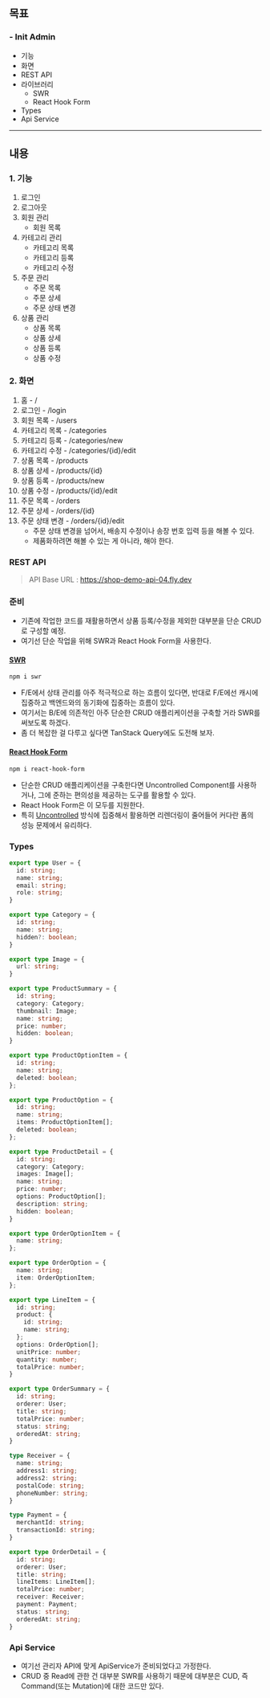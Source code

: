 ## 목표
### - Init Admin

- 기능
- 화면
- REST API
- 라이브러리
    - SWR
    - React Hook Form
- Types
- Api Service

---

## 내용
### 1. 기능

1. 로그인
2. 로그아웃
3. 회원 관리
    - 회원 목록
4. 카테고리 관리
    - 카테고리 목록
    - 카테고리 등록
    - 카테고리 수정
5. 주문 관리
    - 주문 목록
    - 주문 상세
    - 주문 상태 변경
6. 상품 관리
    - 상품 목록
    - 상품 상세
    - 상품 등록
    - 상품 수정

### 2. 화면

1. 홈 - /
2. 로그인 - /login
3. 회원 목록 - /users
4. 카테고리 목록 - /categories
5. 카테고리 등록 - /categories/new
6. 카테고리 수정 - /categories/{id}/edit
7. 상품 목록 - /products
8. 상품 상세 - /products/{id}
9. 상품 등록 - /products/new
10. 상품 수정 - /products/{id}/edit
11. 주문 목록 - /orders
12. 주문 상세 - /orders/{id}
13. 주문 상태 변경 - /orders/{id}/edit
    - 주문 상태 변경을 넘어서, 배송지 수정이나 송장 번호 입력 등을 해볼 수 있다.
    - 제품화하려면 해볼 수 있는 게 아니라, 해야 한다.

### REST API

> API Base URL : https://shop-demo-api-04.fly.dev


### 준비

- 기존에 작업한 코드를 재활용하면서 상품 등록/수정을 제외한 대부분을 단순 CRUD로 구성할 예정.
- 여기선 단순 작업을 위해 SWR과 React Hook Form을 사용한다.

#### [SWR](https://swr.vercel.app/ko)
```shell
npm i swr
```
- F/E에서 상태 관리를 아주 적극적으로 하는 흐름이 있다면, 반대로 F/E에선 캐시에 집중하고 백엔드와의 동기화에 집중하는 흐름이 있다.
- 여기서는 B/E에 의존적인 아주 단순한 CRUD 애플리케이션을 구축할 거라 SWR를 써보도록 하겠다.
- 좀 더 복잡한 걸 다루고 싶다면 TanStack Query에도 도전해 보자.

#### [React Hook Form](https://react-hook-form.com)
```shell
npm i react-hook-form
```
- 단순한 CRUD 애플리케이션을 구축한다면 Uncontrolled Component를 사용하거나, 그에 준하는 편의성을 제공하는 도구를 활용할 수 있다.
- React Hook Form은 이 모두를 지원한다.
- 특히 [Uncontrolled](https://ko.legacy.reactjs.org/docs/uncontrolled-components.html) 방식에 집중해서 활용하면 리렌더링이 줄어들어 커다란 폼의 성능 문제에서 유리하다.


### Types

```ts
export type User = {
  id: string;
  name: string;
  email: string;
  role: string;
}

export type Category = {
  id: string;
  name: string;
  hidden?: boolean;
}

export type Image = {
  url: string;
}

export type ProductSummary = {
  id: string;
  category: Category;
  thumbnail: Image;
  name: string;
  price: number;
  hidden: boolean;
}

export type ProductOptionItem = {
  id: string;
  name: string;
  deleted: boolean;
};

export type ProductOption = {
  id: string;
  name: string;
  items: ProductOptionItem[];
  deleted: boolean;
};

export type ProductDetail = {
  id: string;
  category: Category;
  images: Image[];
  name: string;
  price: number;
  options: ProductOption[];
  description: string;
  hidden: boolean;
}

export type OrderOptionItem = {
  name: string;
};

export type OrderOption = {
  name: string;
  item: OrderOptionItem;
};

export type LineItem = {
  id: string;
  product: {
    id: string;
    name: string;
  };
  options: OrderOption[];
  unitPrice: number;
  quantity: number;
  totalPrice: number;
}

export type OrderSummary = {
  id: string;
  orderer: User;
  title: string;
  totalPrice: number;
  status: string;
  orderedAt: string;
}

type Receiver = {
  name: string;
  address1: string;
  address2: string;
  postalCode: string;
  phoneNumber: string;
}

type Payment = {
  merchantId: string;
  transactionId: string;
}

export type OrderDetail = {
  id: string;
  orderer: User;
  title: string;
  lineItems: LineItem[];
  totalPrice: number;
  receiver: Receiver;
  payment: Payment;
  status: string;
  orderedAt: string;
}
```

### Api Service

- 여기선 관리자 API에 맞게 ApiService가 준비되었다고 가정한다.
- CRUD 중 Read에 관한 건 대부분 SWR를 사용하기 때문에 대부분은 CUD, 즉 Command(또는 Mutation)에 대한 코드만 있다.
